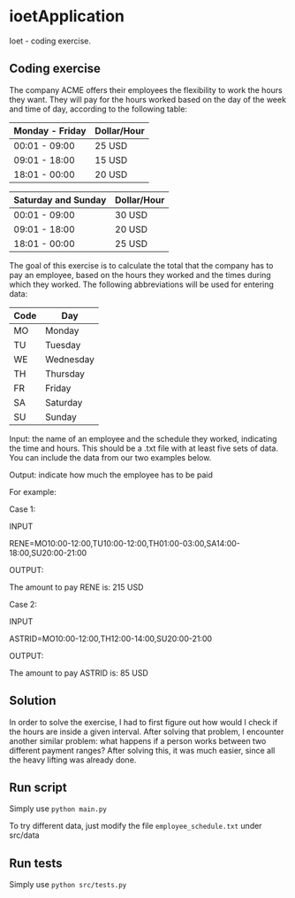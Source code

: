 # ioetApplication
Ioet - coding exercise.

## Coding exercise

The company ACME offers their employees the flexibility to work the hours they want. They will pay for the hours worked based on the day of the week and time of day, according to the following table:

|Monday - Friday|Dollar/Hour|
|--------------|-------|
|00:01 - 09:00 | 25 USD|
|09:01 - 18:00 | 15 USD|
|18:01 - 00:00 | 20 USD|

|Saturday and Sunday|Dollar/Hour|
|--------------|-------|
|00:01 - 09:00 | 30 USD|
|09:01 - 18:00 | 20 USD|
|18:01 - 00:00 | 25 USD|

The goal of this exercise is to calculate the total that the company has to pay an employee, based on the hours they worked and the times during which they worked. The following abbreviations will be used for entering data:

|Code|Day|
|----|---|
|MO| Monday|
|TU| Tuesday|
|WE| Wednesday|
|TH| Thursday|
|FR| Friday|
|SA| Saturday|
|SU| Sunday|

Input: the name of an employee and the schedule they worked, indicating the time and hours. This should be a .txt file with at least five sets of data. You can include the data from our two examples below.

Output: indicate how much the employee has to be paid

For example:

Case 1:

INPUT

RENE=MO10:00-12:00,TU10:00-12:00,TH01:00-03:00,SA14:00-18:00,SU20:00-21:00

OUTPUT:

The amount to pay RENE is: 215 USD

Case 2:

INPUT

ASTRID=MO10:00-12:00,TH12:00-14:00,SU20:00-21:00

OUTPUT:

The amount to pay ASTRID is: 85 USD

## Solution
In order to solve the exercise, I had to first figure out how would I check if the hours are inside a given interval. After solving that problem, I encounter another similar problem: what happens if a person works between two different payment ranges? After solving this, it was much easier, since all the heavy lifting was already done.

## Run script
Simply use `python main.py`

To try different data, just modify the file `employee_schedule.txt` under src/data

## Run tests
Simply use `python src/tests.py`
